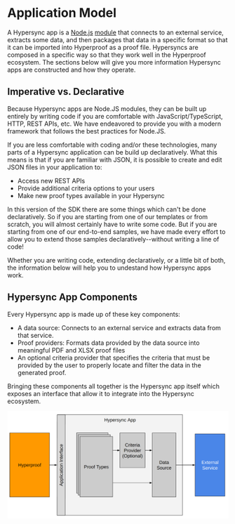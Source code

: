 # Application Model
A Hypersync app is a [Node.js](https://nodejs.org/en/) [module](https://nodejs.org/api/modules.html) that connects to an external service, extracts some data, and then packages that data in a specific format so that it can be imported into Hyperproof as a proof file.  Hypersyncs are composed in a specific way so that they work well in the Hyperproof ecosystem.  The sections below will give you more information Hypersync apps are constructed and how they operate.


## Imperative vs. Declarative
Because Hypersync apps are Node.JS modules, they can be built up entirely by writing code if you are comfortable with JavaScript/TypeScript, HTTP, REST APIs, etc.  We have endeavored to provide you with a modern framework that follows the best practices for Node.JS.

If you are less comfortable with coding and/or these technologies, many parts of a Hypersync application can be build up declaratively.  What this means is that if you are familiar with JSON, it is possible to create and edit JSON files in your application to:

- Access new REST APIs
- Provide additional criteria options to your users
- Make new proof types available in your Hypersync

In this version of the SDK there are some things which can't be done declaratively.  So if you are starting from one of our templates or from scratch, you will almost certainly have to write some code.  But if you are starting from one of our end-to-end samples, we have made every effort to allow you to extend those samples declaratively--without writing a line of code!

Whether you are writing code, extending declaratively, or a little bit of both, the information below will help you to undestand how Hypersync apps work.

## Hypersync App Components
Every Hypersync app is made up of these key components:
- A data source: Connects to an external service and extracts data from that service.
- Proof providers: Formats data provided by the data source into meaningful PDF and XLSX proof files
- An optional criteria provider that specifies the criteria that must be provided by the user to properly locate and filter the data in the generated proof.

Bringing these components all together is the Hypersync app itself which exposes an interface that allow it to integrate into the Hypersync ecosystem.

![Hypersync App Components](images/architecture.png?raw=true "Hypersync App Components")


